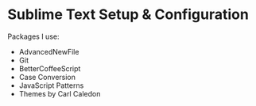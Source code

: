 Sublime Text Setup & Configuration
==================================

Packages I use:

* AdvancedNewFile
* Git
* BetterCoffeeScript
* Case Conversion
* JavaScript Patterns
* Themes by Carl Caledon
